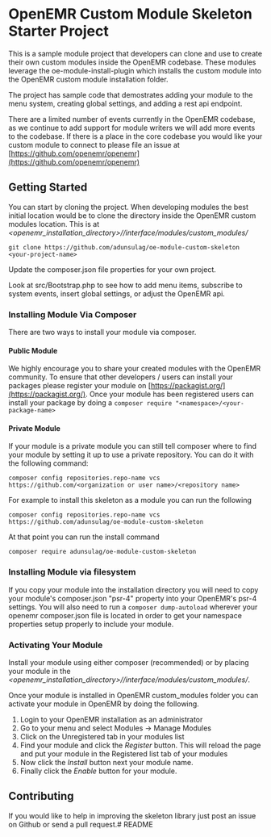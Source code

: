 # OpenEMR Custom Module Skeleton Starter Project
This is a sample module project that developers can clone and use to create their own custom modules inside 
the OpenEMR codebase.  These modules leverage the oe-module-install-plugin which installs the custom module
into the OpenEMR custom module installation folder.

The project has sample code that demostrates adding your module to the menu system, creating global settings,
and adding a rest api endpoint.

There are a limited number of events currently in the OpenEMR codebase, as we continue to add support for 
module writers we will add more events to the codebase.  If there is a place in the core codebase you would 
like your custom module to connect to please file an issue at [https://github.com/openemr/openemr](https://github.com/openemr/openemr)

## Getting Started
You can start by cloning the project.  When developing modules the best initial location would be to clone the directory
inside the OpenEMR custom modules location.  This is at *<openemr_installation_directory>//interface/modules/custom_modules/*
```git
git clone https://github.com/adunsulag/oe-module-custom-skeleton <your-project-name>
```

Update the composer.json file properties for your own project.

Look at src/Bootstrap.php to see how to add menu items, subscribe to system events, insert global settings, or adjust the OpenEMR api.


### Installing Module Via Composer
There are two ways to install your module via composer.  
#### Public Module
We highly encourage you to share your created modules with the OpenEMR community.  To ensure that other developers / users can install
your packages please register your module on [https://packagist.org/](https://packagist.org/).  Once your module has been registered
users can install your package by doing a `composer require "<namespace>/<your-package-name>`
#### Private Module
If your module is a private module you can still tell composer where to find your module by setting it up to use a private repository.
You can do it with the following command:
```
composer config repositories.repo-name vcs https://github.com/<organization or user name>/<repository name>
```
For example to install this skeleton as a module you can run the following
```
composer config repositories.repo-name vcs https://github.com/adunsulag/oe-module-custom-skeleton
```

At that point you can run the install command
```
composer require adunsulag/oe-module-custom-skeleton
```

### Installing Module via filesystem
If you copy your module into the installation directory you will need to copy your module's composer.json "psr-4" property into your OpenEMR's psr-4 settings.
You will also need to run a ```composer dump-autoload``` wherever your openemr composer.json file is located in order to get your namespace properties setup properly
to include your module.

### Activating Your Module
Install your module using either composer (recommended) or by placing your module in the *<openemr_installation_directory>//interface/modules/custom_modules/*.

Once your module is installed in OpenEMR custom_modules folder you can activate your module in OpenEMR by doing the following.

  1. Login to your OpenEMR installation as an administrator
  2. Go to your menu and select Modules -> Manage Modules
  3. Click on the Unregistered tab in your modules list
  4. Find your module and click the *Register* button.  This will reload the page and put your module in the Registered list tab of your modules
  5. Now click the *Install* button next your module name.
  6. Finally click the *Enable* button for your module.

## Contributing
If you would like to help in improving the skeleton library just post an issue on Github or send a pull request.# README
